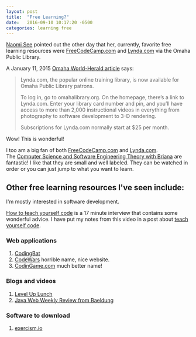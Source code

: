 ```yaml
---
layout: post
title:  "Free Learning?"
date:   2016-09-10 10:17:20 -0500
categories: learning free
---
```


[Naomi See](https://twitter.com/colorful_n0mi) pointed out the other day that her, currently, favorite free learning resources were 
[FreeCodeCamp.com](https://www.freecodecamp.com) and 
[Lynda.com](https://www.lynda.com) 
via the Omaha Public Library.

A January 11, 2015 [Omaha World-Herald article](http://www.omaha.com/living/bookends-omaha-library-offering-free-access-to-lynda-instructional-videos/article_d39a8a39-9b45-5848-ab53-1f3eaaaafc41.html) says: 

> Lynda.com, the popular online training library, is now available for Omaha Public Library patrons.
> 
> To log in, go to omahalibrary.org. On the homepage, there’s a link to Lynda.com. Enter your library card number and pin, and you’ll have access to more than 2,000 instructional videos in everything from photography to software development to 3-D rendering.
> 
> Subscriptions for Lynda.com normally start at $25 per month.

Wow!  This is wonderful!

I too am a big fan of both 
[FreeCodeCamp.com](https://www.freecodecamp.com) and 
[Lynda.com](https://www.lynda.com).   
The [Computer Science and Software Engineering Theory with Briana](https://www.youtube.com/playlist?list=PLWKjhJtqVAbmfoj2Th9fvxhHIeqFO7wOy) are fantastic!   I like that they are small and well labeled.  They can be watched in order or you can just jump to what you want to learn.

## Other free learning resources I've seen include:

I'm mostly interested in software development.

[How to teach yourself code](https://www.youtube.com/watch?v=qZKvZzRynLE) is a 17 minute interview that contains some wonderful advice.  I have put my notes from this video in a post about [teach yourself code](http://mattpayne.org/learning/2016/09/10/teach-yourself-code.html).


### Web applications
1. [CodingBat](http://codingbat.com/)
1. [CodeWars](https://www.codewars.com/) horrible name, nice website.
1. [CodinGame.com](https://www.codingame.com/home) much better name!

### Blogs and videos
1. [Level Up Lunch](http://www.leveluplunch.com/)
1. [Java Web Weekly Review from Baeldung](http://www.baeldung.com/category/weekly-review/)

### Software to download
1. [exercism.io](http://exercism.io/)





